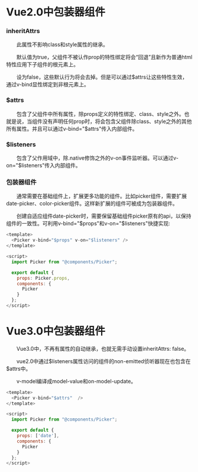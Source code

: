 # Vue2.0中包装器组件
### inheritAttrs
&emsp;&emsp;此属性不影响class和style属性的继承。

&emsp;&emsp;默认值为true，父组件不被认作prop的特性绑定将会“回退”且新作为普通html特性应用下子组件的根元素上。

&emsp;&emsp;设为false，这些默认行为将会去掉。但是可以通过$attrs让这些特性生效，通过v-bind显性绑定到非根元素上。

### $attrs
&emsp;&emsp;包含了父组件中所有属性，除props定义的特性绑定、class、style之外。也就是说，当组件没有声明任何prop时，将会包含父组件除class、style之外的其他所有属性。并且可以通过v-bind="$attrs"传入内部组件。

### $listeners
&emsp;&emsp;包含了父作用域中，除.native修饰之外的v-on事件监听器。可以通过v-on="$listeners"传入内部组件。

### 包装器组件
&emsp;&emsp;通常需要在基础组件上，扩展更多功能的组件。比如picker组件，需要扩展date-picker、color-picker组件。这样新扩展的组件可被成为包装器组件。

&emsp;&emsp;创建自适应组件date-picker时，需要保留基础组件picker原有的api，以保持组件的一致性。可利用v-bind="$props"和v-on="$listeners"快捷实现:

```js
<template>
  <Picker v-bind="$props" v-on="$listeners" />
</template>

<script>
  import Picker from "@components/Picker";

  export default {
    props: Picker.props,
    components: {
      Picker
    }
  };
</script>
```
# Vue3.0中包装器组件
&emsp;&emsp;Vue3.0中，不再有属性的自动继承，也就无需手动设置inheritAttrs: false。

&emsp;&emsp;vue2.0中通过\$listeners属性访问的组件的non-emitted侦听器现在也包含在$attrs中。

&emsp;&emsp;v-model编译成model-value和on-model-update。
```js
<template>
  <Picker v-bind="$attrs"  />
</template>

<script>
  import Picker from "@components/Picker";

  export default {
    props: ['date'],
    components: {
      Picker
    }
  };
</script>
```